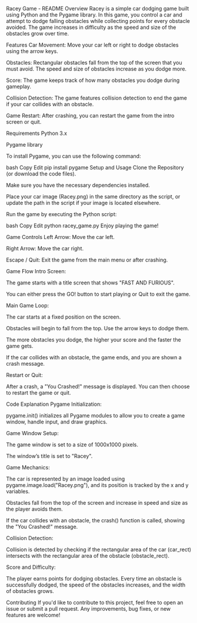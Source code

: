 Racey Game - README
Overview
Racey is a simple car dodging game built using Python and the Pygame library. In this game, you control a car and attempt to dodge falling obstacles while collecting points for every obstacle avoided. The game increases in difficulty as the speed and size of the obstacles grow over time.

Features
Car Movement: Move your car left or right to dodge obstacles using the arrow keys.

Obstacles: Rectangular obstacles fall from the top of the screen that you must avoid. The speed and size of obstacles increase as you dodge more.

Score: The game keeps track of how many obstacles you dodge during gameplay.

Collision Detection: The game features collision detection to end the game if your car collides with an obstacle.

Game Restart: After crashing, you can restart the game from the intro screen or quit.

Requirements
Python 3.x

Pygame library

To install Pygame, you can use the following command:

bash
Copy
Edit
pip install pygame
Setup and Usage
Clone the Repository (or download the code files).

Make sure you have the necessary dependencies installed.

Place your car image (Racey.png) in the same directory as the script, or update the path in the script if your image is located elsewhere.

Run the game by executing the Python script:

bash
Copy
Edit
python racey_game.py
Enjoy playing the game!

Game Controls
Left Arrow: Move the car left.

Right Arrow: Move the car right.

Escape / Quit: Exit the game from the main menu or after crashing.

Game Flow
Intro Screen:

The game starts with a title screen that shows "FAST AND FURIOUS".

You can either press the GO! button to start playing or Quit to exit the game.

Main Game Loop:

The car starts at a fixed position on the screen.

Obstacles will begin to fall from the top. Use the arrow keys to dodge them.

The more obstacles you dodge, the higher your score and the faster the game gets.

If the car collides with an obstacle, the game ends, and you are shown a crash message.

Restart or Quit:

After a crash, a "You Crashed!" message is displayed. You can then choose to restart the game or quit.

Code Explanation
Pygame Initialization:

pygame.init() initializes all Pygame modules to allow you to create a game window, handle input, and draw graphics.

Game Window Setup:

The game window is set to a size of 1000x1000 pixels.

The window’s title is set to "Racey".

Game Mechanics:

The car is represented by an image loaded using pygame.image.load("Racey.png"), and its position is tracked by the x and y variables.

Obstacles fall from the top of the screen and increase in speed and size as the player avoids them.

If the car collides with an obstacle, the crash() function is called, showing the "You Crashed!" message.

Collision Detection:

Collision is detected by checking if the rectangular area of the car (car_rect) intersects with the rectangular area of the obstacle (obstacle_rect).

Score and Difficulty:

The player earns points for dodging obstacles. Every time an obstacle is successfully dodged, the speed of the obstacles increases, and the width of obstacles grows.

Contributing
If you'd like to contribute to this project, feel free to open an issue or submit a pull request. Any improvements, bug fixes, or new features are welcome!
